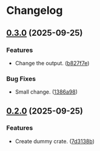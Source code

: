 # Changelog

## [0.3.0](https://github.com/alisamji-ybor/dummy/compare/hello-world-v0.2.0...hello-world-v0.3.0) (2025-09-25)


### Features

* Change the output. ([b827f7e](https://github.com/alisamji-ybor/dummy/commit/b827f7efb61b8e6e619f77ab4f6157d2edf82c7d))


### Bug Fixes

* Small change. ([1386a98](https://github.com/alisamji-ybor/dummy/commit/1386a98b45b51f9ef0563558f72d3999d73c8ee2))

## [0.2.0](https://github.com/alisamji-ybor/dummy/compare/hello-world-v0.1.0...hello-world-v0.2.0) (2025-09-25)


### Features

* Create dummy crate. ([7d3138b](https://github.com/alisamji-ybor/dummy/commit/7d3138baf1f9b06d48cd388ce7965bf6a4f45e72))
